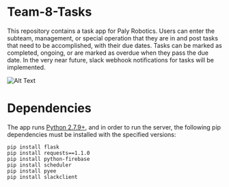 # Team-8-Tasks

This repository contains a task app for Paly Robotics. Users can enter the subteam, management, or special operation that they are in and post tasks that need to be accomplished, with their due dates. Tasks can be marked as completed, ongoing, or are marked as overdue when they pass the due date. In the very near future, slack webhook notifications for tasks will be implemented.

![Alt Text](https://media.giphy.com/media/3ohc19wTBrynK1kLbG/giphy.gif)

# Dependencies

The app runs [Python 2.7.9+](https://www.python.org/downloads/release/python-279/), and in order to run the server, the following pip dependencies must be installed with the specified versions: 

```
pip install flask
pip install requests==1.1.0
pip install python-firebase
pip install scheduler
pip install pyee
pip install slackclient
```

